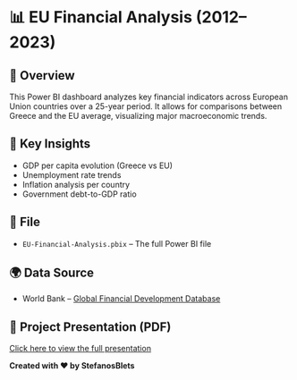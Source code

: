 # 📊 EU Financial Analysis (2012–2023)

## 📌 Overview
This Power BI dashboard analyzes key financial indicators across European Union countries over a 25-year period. It allows for comparisons between Greece and the EU average, visualizing major macroeconomic trends.

## 🧠 Key Insights
- GDP per capita evolution (Greece vs EU)
- Unemployment rate trends
- Inflation analysis per country
- Government debt-to-GDP ratio

## 📂 File
- `EU-Financial-Analysis.pbix` – The full Power BI file

## 🌍 Data Source
- World Bank – [Global Financial Development Database](https://databank.worldbank.org/source/global-financial-development)

## 📄 Project Presentation (PDF)
[Click here to view the full presentation](./EU-Financial-Analysis-Project.pdf)

**Created with ❤️ by StefanosBlets**
